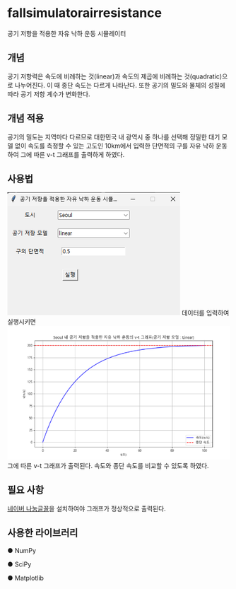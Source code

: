 # fallsimulatorairresistance

공기 저항을 적용한 자유 낙하 운동 시뮬레이터

## 개념

공기 저항력은 속도에 비례하는 것(linear)과 속도의 제곱에 비례하는 것(quadratic)으로 나누어진다. 이 때 종단 속도는 다르게 나타난다.
또한 공기의 밀도와 물체의 성질에 따라 공기 저항 계수가 변화한다.

## 개념 적용

공기의 밀도는 지역마다 다르므로 대한민국 내 광역시 중 하나를 선택해 정밀한 대기 모델 없이 속도를 측정할 수 있는 고도인 10km에서 입력한 단면적의 구를 자유 낙하 운동하여 그에 따른 v-t 그래프를 출력하게 하였다.

## 사용법

![poster](./image/example.png)
데이터를 입력하여 실행시키면
![poster](./image/print.png)
그에 따른 v-t 그래프가 출력된다.
속도와 종단 속도를 비교할 수 있도록 하였다.

## 필요 사항

[네이버 나눔글꼴](https://hangeul.naver.com/download)을 설치하여야 그래프가 정상적으로 출력된다.

## 사용한 라이브러리

● NumPy

● SciPy

● Matplotlib

